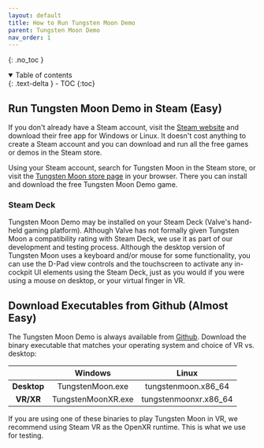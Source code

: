 ```yaml
---
layout: default
title: How to Run Tungsten Moon Demo
parent: Tungsten Moon Demo
nav_order: 1
---
```


{: .no_toc }


<details open markdown="block">
  <summary>
    Table of contents
  </summary>
  {: .text-delta }
- TOC
{:toc}
</details>

## Run Tungsten Moon Demo in Steam (Easy)

If you don't already have a Steam account, visit the [Steam website](https://store.steampowered.com/about/) and download their free app for Windows or Linux. It doesn't cost anything to create a Steam account and you can download and run all the free games or demos in the Steam store.

Using your Steam account, search for Tungsten Moon in the Steam store, or visit the [Tungsten Moon store page](https://store.steampowered.com/app/3104900/Tungsten_Moon/) in your browser. There you can install and download the free Tungsten Moon Demo game.

### Steam Deck

Tungsten Moon Demo may be installed on your Steam Deck (Valve's hand-held gaming platform). Although Valve has not formally given Tungsten Moon a compatibility rating with Steam Deck, we use it as part of our development and testing process. Although the desktop version of Tungsten Moon uses a keyboard and/or mouse for some functionality, you can use the D-Pad view controls and the touchscreen to activate any in-cockpit UI elements using the Steam Deck, just as you would if you were using a mouse on desktop, or your virtual finger in VR.

## Download Executables from Github (Almost Easy)

The Tungsten Moon Demo is always available from [Github](https://github.com/Eccentric-Anomalies/Tungsten-Moon-Demo-Releases/releases). Download the binary executable that matches your operating system and choice of VR vs. desktop:

|  | Windows | Linux |
|:--:|:--:|:--:|
| **Desktop** | TungstenMoon.exe  | tungstenmoon.x86_64  |
| **VR/XR** |  TungstenMoonXR.exe  | tungstenmoonxr.x86_64 |

If you are using one of these binaries to play Tungsten Moon in VR, we recommend using Steam VR as the OpenXR runtime. This is what we use for testing.
